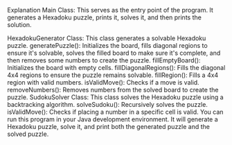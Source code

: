 Explanation
Main Class: This serves as the entry point of the program. It generates a Hexadoku puzzle, prints it, solves it, and then prints the solution.

HexadokuGenerator Class: This class generates a solvable Hexadoku puzzle.
generatePuzzle(): Initializes the board, fills diagonal regions to ensure it's solvable, solves the filled board to make sure it's complete, and then removes some numbers to create the puzzle.
fillEmptyBoard(): Initializes the board with empty cells.
fillDiagonalRegions(): Fills the diagonal 4x4 regions to ensure the puzzle remains solvable.
fillRegion(): Fills a 4x4 region with valid numbers.
isValidMove(): Checks if a move is valid.
removeNumbers(): Removes numbers from the solved board to create the puzzle.
SudokuSolver Class: This class solves the Hexadoku puzzle using a backtracking algorithm.
solveSudoku(): Recursively solves the puzzle.
isValidMove(): Checks if placing a number in a specific cell is valid.
You can run this program in your Java development environment. It will generate a Hexadoku puzzle, solve it, and print both the generated puzzle and the solved puzzle.
